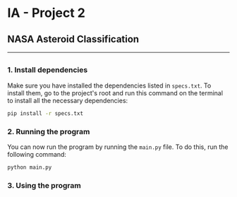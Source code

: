 # IA - Project 2
## NASA Asteroid Classification

---

## 

### 1. Install dependencies

Make sure you have installed the dependencies listed in ```specs.txt```. 
To install them, go to the project's root and run this command on the terminal to install all the necessary dependencies:

```bash
pip install -r specs.txt
```

### 2. Running the program

You can now run the program by running the ```main.py``` file. To do this, run the following command:

```bash
python main.py
```

### 3. Using the program